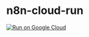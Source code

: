 # n8n-cloud-run

[![Run on Google Cloud](https://deploy.cloud.run/button.svg)](https://deploy.cloud.run)
